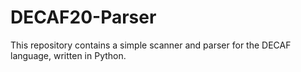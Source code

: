 # DECAF20-Parser
This repository contains a simple scanner and parser for the DECAF language, written in Python.
